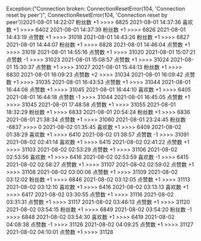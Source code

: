 Exception:("Connection broken: ConnectionResetError(104, 'Connection reset by peer')", ConnectionResetError(104, 'Connection reset by peer'))2021-08-01  14:22:07   粉丝数 +1 >>>> 6825
2021-08-01  14:37:36   喜欢数 +1 >>>> 6402
2021-08-01  14:37:39   粉丝数 +1 >>>> 6826
2021-08-01  14:43:19   点赞数 +1 >>>> 31018
2021-08-01  14:43:26   粉丝数 +1 >>>> 6827
2021-08-01  14:44:07   粉丝数 +1 >>>> 6828
2021-08-01  14:46:04   点赞数 +1 >>>> 31019
2021-08-01  14:55:16   点赞数 +1 >>>> 31020
2021-08-01  15:07:21   点赞数 -1 >>>> 31023
2021-08-01  15:08:57   点赞数 +1 >>>> 31024
2021-08-01  15:30:37   点赞数 +1 >>>> 31027
2021-08-01  15:44:13   粉丝数 +1 >>>> 6830
2021-08-01  16:09:23   点赞数 +2 >>>> 31034
2021-08-01  16:09:42   点赞数 +1 >>>> 31035
2021-08-01  16:43:53   点赞数 +1 >>>> 31044
2021-08-01  16:44:08   点赞数 +1 >>>> 31045
2021-08-01  16:44:10   喜欢数 +1 >>>> 6405
2021-08-01  16:44:18   点赞数 -1 >>>> 31044
2021-08-01  16:45:05   点赞数 +1 >>>> 31045
2021-08-01  17:48:58   点赞数 +1 >>>> 31055
2021-08-01  18:32:29   粉丝数 +1 >>>> 6833
2021-08-01  20:54:24   粉丝数 +1 >>>> 6836
2021-08-01  21:38:34   点赞数 +1 >>>> 31060
2021-08-01  23:24:45   粉丝数 -6837 >>>> 0
2021-08-02  01:35:45   喜欢数 +1 >>>> 6409
2021-08-02  01:38:29   喜欢数 +1 >>>> 6410
2021-08-02  01:38:57   点赞数 -1 >>>> 31091
2021-08-02  02:41:14   喜欢数 +1 >>>> 6415
2021-08-02  02:41:22   点赞数 +1 >>>> 31103
2021-08-02  02:53:29   点赞数 +1 >>>> 31106
2021-08-02  02:53:56   喜欢数 +1 >>>> 6416
2021-08-02  02:53:59   喜欢数 -1 >>>> 6415
2021-08-02  02:58:27   点赞数 +1 >>>> 31107
2021-08-02  02:59:02   点赞数 +1 >>>> 31108
2021-08-02  03:00:06   点赞数 +1 >>>> 31109
2021-08-02  03:12:02   粉丝数 +1 >>>> 6846
2021-08-02  03:12:05   点赞数 +1 >>>> 31113
2021-08-02  03:12:10   喜欢数 +1 >>>> 6416
2021-08-02  03:13:13   喜欢数 +1 >>>> 6417
2021-08-02  03:30:55   点赞数 +1 >>>> 31116
2021-08-02  03:31:31   点赞数 +1 >>>> 31117
2021-08-02  03:46:13   点赞数 +1 >>>> 31120
2021-08-02  03:54:15   粉丝数 +1 >>>> 6849
2021-08-02  03:54:20   粉丝数 -1 >>>> 6848
2021-08-02  03:54:30   喜欢数 +1 >>>> 6419
2021-08-02  04:08:38   点赞数 -1 >>>> 31126
2021-08-02  04:09:25   点赞数 +1 >>>> 31127
2021-08-02  04:10:01   点赞数 +1 >>>> 31128
